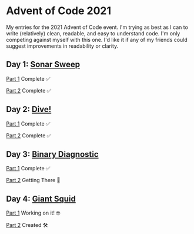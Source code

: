 
# Advent of Code 2021

My entries for the 2021 Advent of Code event. I'm trying as best as I can to write (relatively) clean, readable, and easy to understand code. I'm only competing against myself with this one. I'd like it if any of my friends could suggest improvements in readability or clarity.

## Day 1: [Sonar Sweep](https://adventofcode.com/2021/day/1)

[Part 1](https://github.com/LukeMitchellWood/AOC2021-bookish-pancake/blob/main/01-sonar-sweep/part-1/index.js) Complete ✅

[Part 2](https://github.com/LukeMitchellWood/AOC2021-bookish-pancake/tree/main/01-sonar-sweep/part-2) Complete ✅

## Day 2: [Dive!](https://adventofcode.com/2021/day/2)

[Part 1](https://github.com/LukeMitchellWood/AOC2021-bookish-pancake/blob/main/02-dive/part-1/index.js) Complete ✅

[Part 2](https://github.com/LukeMitchellWood/AOC2021-bookish-pancake/blob/main/02-dive/part-2/index.js) Complete ✅

## Day 3: [Binary Diagnostic](https://adventofcode.com/2021/day/3)

[Part 1](https://github.com/LukeMitchellWood/AOC2021-bookish-pancake/blob/main/03-binary-diagnostic/part-1/index.js) Complete ✅

[Part 2](https://github.com/LukeMitchellWood/AOC2021-bookish-pancake/blob/main/03-binary-diagnostic/part-2/index%20.js) Getting There 🤞

## Day 4: [Giant Squid](https://adventofcode.com/2021/day/4)
[Part 1](https://github.com/LukeMitchellWood/AOC2021-bookish-pancake/blob/main/04-giant-squid/part-1/index.js) Working on it! 🤓

[Part 2](https://github.com/LukeMitchellWood/AOC2021-bookish-pancake/blob/main/04-giant-squid/part-2/index.js) Created 🛠